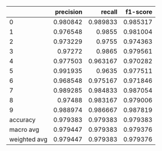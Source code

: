 |              |   precision |   recall |   f1-score |
|:-------------|------------:|---------:|-----------:|
| 0            |    0.980842 | 0.989833 |   0.985317 |
| 1            |    0.976548 | 0.9855   |   0.981004 |
| 2            |    0.973229 | 0.9755   |   0.974363 |
| 3            |    0.97272  | 0.9865   |   0.979561 |
| 4            |    0.977503 | 0.963167 |   0.970282 |
| 5            |    0.991935 | 0.9635   |   0.977511 |
| 6            |    0.968548 | 0.975167 |   0.971846 |
| 7            |    0.989285 | 0.984833 |   0.987054 |
| 8            |    0.97488  | 0.983167 |   0.979006 |
| 9            |    0.988974 | 0.986667 |   0.987819 |
| accuracy     |    0.979383 | 0.979383 |   0.979383 |
| macro avg    |    0.979447 | 0.979383 |   0.979376 |
| weighted avg |    0.979447 | 0.979383 |   0.979376 |